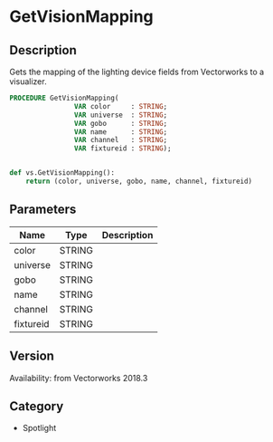 # GetVisionMapping

## Description
Gets the mapping of the lighting device fields from Vectorworks to a visualizer.

```pascal
PROCEDURE GetVisionMapping(
				VAR color     : STRING;
				VAR universe  : STRING;
				VAR gobo      : STRING;
				VAR name      : STRING;
				VAR channel   : STRING;
				VAR fixtureid : STRING);
```

```python

def vs.GetVisionMapping():
    return (color, universe, gobo, name, channel, fixtureid)
```

## Parameters
|Name|Type|Description|
|---|---|---|
|color|STRING||
|universe|STRING||
|gobo|STRING||
|name|STRING||
|channel|STRING||
|fixtureid|STRING||

## Version
Availability: from Vectorworks 2018.3
## Category
* Spotlight

